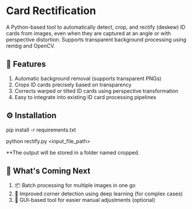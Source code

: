 # Card Rectification
A Python-based tool to automatically detect, crop, and rectify (deskew) ID cards from images, even when they are captured at an angle or with perspective distortion. Supports transparent background processing using rembg and OpenCV.

## 🚀 Features
1. Automatic background removal (supports transparent PNGs)
2. Crops ID cards precisely based on transparency
3. Corrects warped or tilted ID cards using perspective transformation
4. Easy to integrate into existing ID card processing pipelines


## ⚙️ Installation
pip install -r requirements.txt

python rectify.py <input_file_path> <filename>

**The output will be stored in a folder named cropped.


## 🔮 What's Coming Next
1. 📦 Batch processing for multiple images in one go
2. 🧠 Improved corner detection using deep learning (for complex cases)
3. 📂 GUI-based tool for easier manual adjustments (optional)

